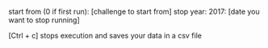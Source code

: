 start from (0 if first run): [challenge to start from]
stop year:	2017: [date you want to stop running]

[Ctrl + c] stops execution and saves your data in a csv file
